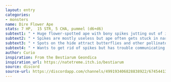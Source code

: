 ```yaml
---
layout: entry
categories:
- monsters 
name: Dire Flower Ape
stats: 7 HP,  15 STR, 5 CHA, pummel (d6+d6)
subtext1: " • Huge flower-spotted ape with bony spikes jutting out of it."
subtext2: " • Spikes are mostly useless but ape often gets stuck in narrow spaces."
subtext3: " • Spots on the hide attract butterflies and other pollinators."
subtext4: " • Wants to get rid of spikes but has trouble communicating such."
author: Curio
inspiration: From the Bestiarum Geondica
inspiration_url: https://natetreme.itch.io/bestiarum
source: discord
source-url: https://discordapp.com/channels/499193406828838922/674544134798966806/705384228577214495
---
```

